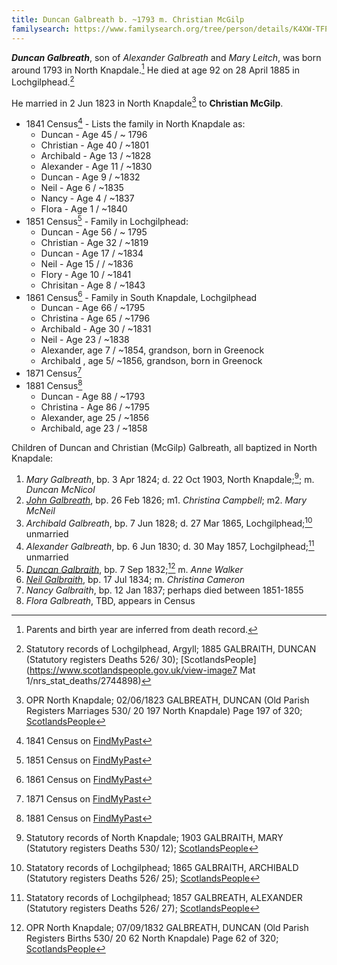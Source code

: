 ```yaml
---
title: Duncan Galbreath b. ~1793 m. Christian McGilp
familysearch: https://www.familysearch.org/tree/person/details/K4XW-TFP
---
```

***Duncan Galbreath***, son of *Alexander Galbreath* and *Mary Leitch*, was born around 1793 in North Knapdale.[^birth]  He died at age 92 on 28 April 1885 in Lochgilphead.[^death]

He married in 2 Jun 1823 in North Knapdale[^marriage] to **Christian McGilp**.

* 1841 Census[^census1841] - Lists the family in North Knapdale as:
    * Duncan - Age 45 / ~ 1796
    * Christian - Age 40 / ~1801
    * Archibald - Age 13 / ~1828
    * Alexander - Age 11 / ~1830
    * Duncan - Age 9 / ~1832
    * Neil - Age 6 / ~1835
    * Nancy - Age 4 / ~1837
    * Flora - Age 1 / ~1840 
* 1851 Census[^census1851] - Family in Lochgilphead:
    * Duncan - Age 56 / ~ 1795 
    * Christian - Age 32 / ~1819
    * Duncan - Age 17 / ~1834
    * Neil - Age 15 / / ~1836
    * Flory - Age 10 / ~1841
    * Chrisitan - Age 8 / ~1843
* 1861 Census[^census1861] - Family in South Knapdale, Lochgilphead
    * Duncan - Age 66 / ~1795
    * Christina - Age 65 / ~1796
    * Archibald - Age 30 / ~1831
    * Neil - Age 23 / ~1838
    * Alexander, age 7 / ~1854, grandson, born in Greenock
    * Archibald , age 5/ ~1856, grandson, born in Greenock  
* 1871 Census[^census1871]
* 1881 Census[^census1881]
    * Duncan - Age 88 / ~1793
    * Christina - Age 86 / ~1795
    * Alexander, age 25 / ~1856
    * Archibald, age 23 / ~1858 
     
Children of Duncan and Christian (McGilp) Galbreath, all baptized in North Knapdale:

1. *Mary Galbreath*, bp. 3 Apr 1824; d. 22 Oct 1903, North Knapdale;[^mary-death]; m. *Duncan McNicol*
2. *[John Galbreath](galbreath-john-1826-campbell-mcneil.md)*, bp. 26 Feb 1826; m1. *Christina Campbell*; m2. *Mary McNeil*
3. *Archibald Galbreath*, bp. 7 Jun 1828; d. 27 Mar 1865, Lochgilphead;[^archibald-death] unmarried
4. *Alexander Galbreath*, bp. 6 Jun 1830; d. 30 May 1857, Lochgilphead;[^alexander-death] unmarried
5. *[Duncan Galbraith](galbraith-duncan-1832-walker.md)*, bp. 7 Sep 1832;[^duncan-birth] m. *Anne Walker*
6. *[Neil Galbraith](galbraith-neil-1834-cameron.md)*, bp. 17 Jul 1834; m. *Christina Cameron*
7. *Nancy Galbraith*, bp. 12 Jan 1837; perhaps died between 1851-1855
8. *Flora Galbreath*, TBD, appears in Census

[^birth]: Parents and birth year are inferred from death record.

[^marriage]: OPR North Knapdale; 02/06/1823 GALBREATH, DUNCAN (Old Parish Registers Marriages 530/ 20 197 North Knapdale) Page 197 of 320; [ScotlandsPeople](https://www.scotlandspeople.gov.uk/view-image/nrs_opr_records/9530984?image=197)

[^death]: Statutory records of Lochgilphead, Argyll; 1885 GALBRAITH, DUNCAN (Statutory registers Deaths 526/ 30); [ScotlandsPeople](https://www.scotlandspeople.gov.uk/view-image7 Mat 1/nrs_stat_deaths/2744898)

[^mary-death]: Statutory records of North Knapdale; 1903 GALBRAITH, MARY (Statutory registers Deaths 530/ 12); [ScotlandsPeople](https://www.scotlandspeople.gov.uk/view-image/nrs_stat_deaths/5613398)

[^archibald-death]: Statatory records of Lochgilphead; 1865 GALBRAITH, ARCHIBALD (Statutory registers Deaths 526/ 25); [ScotlandsPeople](https://www.scotlandspeople.gov.uk/view-image/nrs_stat_deaths/776999)

[^alexander-death]: Statatory records of Lochgilphead; 1857 GALBREATH, ALEXANDER (Statutory registers Deaths 526/ 27); [ScotlandsPeople](https://www.scotlandspeople.gov.uk/view-image/nrs_stat_deaths/206983)

[^duncan-birth]: OPR North Knapdale; 07/09/1832 GALBREATH, DUNCAN (Old Parish Registers Births 530/ 20 62 North Knapdale) Page 62 of 320; [ScotlandsPeople](https://www.scotlandspeople.gov.uk/view-image/nrs_opr_records/2357402?image=62)

[^census1841]: 1841 Census on [FindMyPast](https://www.findmypast.com/transcript?id=GBC/1841/0016652133&expand=true)

[^census1851]: 1851 Census on [FindMyPast](https://www.findmypast.com/transcript?id=GBC/1851/0019314959&expand=true)

[^census1861]: 1861 Census on [FindMyPast](https://www.findmypast.com/transcript?id=GBC/1861/0022526473&expand=true)

[^census1871]: 1871 Census on [FindMyPast](https://www.findmypast.com/transcript?id=GBC/1871/0023486484)

[^census1881]: 1881 Census on [FindMyPast](https://www.findmypast.com/transcript?id=GBC%2F1881%2F0029389491)



